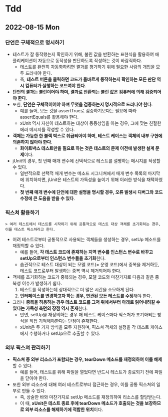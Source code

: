 # Tdd
## 2022-08-15 Mon
### 단언은 구체적으로 명시하기
* 테스트가 잘 동작했는지 확인하기 위해, 불린 값을 반환하는 표현식을 활용하여 애플리케이션이 자동으로 동작성을 판단하도록 작성하는 것이 바람직하다.
  * 테스트를 완전히 자동화하려면 결과를 평가하기 위해 필요한 사람의 개입을 모두 드러내야 한다.
  * 즉, **테스트 버튼을 클릭하면 코드가 올바르게 동작하는지 확인하는 모든 판단 역시 컴퓨터가 실행하는 코드여야 한다**.
* **단언의 결과는 불린이어야 하며, 결과로 반환되는 불린 값은 컴퓨터에 의해 검증되어야 한다**.
* 또한, **단언은 구체적이어야 하며 무엇을 검증하는지 명시적으로 드러나야 한다**.
  * 예를 들어, 모든 것을 assertTrue로 검증하기보다는 필요에 따라 assertEquals를 활용해야 한다.
  * xUnit 역시 자신이 테스트하는 대상이 동등성임을 아는 경우, 그에 맞는 친절한 에러 메시지를 작성할 수 있다.
* **객체는 가능한 한 블랙 박스로 취급되어야 하며, 테스트 케이스는 객체의 내부 구현에 의존하지 않아야 한다**.
  * **화이트박스 테스트만을 필요로 하는 것은 테스트의 문제 이전에 발생한 설계 문제**이다.
* jUnit의 경우, 첫 번째 매개 변수에 선택적으로 테스트를 설명하는 메시지를 작성할 수 있다.
  * 일반적으로 선택적 매개 변수는 메소드 시그니쳐에서 매개 변수 목록의 마지막에 위치하지면, jUnit은 테스트의 가독성을 높이기 위해 이러한 방식을 채택하였다.
  * **첫 번째 매개 변수에 단언에 대한 설명을 명시할 경우, 오류 발생시 디버그와 코드 수정에 큰 도움을 받을 수 있다**.

### 픽스쳐 활용하기
```
> 여러 테스트에서 테스트를 시작하기 위해 공통적으로 테스트 대상 객체를 초기화하는 경우, 이를 테스트 픽스쳐라고 한다.
```
* 어려 테스트로부터 공통적으로 사용되는 객체들을 생성하는 경우, setUp 메소드를 재정의할 수 있다.
  * 예를 들어, **각 테스트 코드에 존재하는 지역 변수를 인스턴스 변수로 바꾸고 setUp으로부터 인스턴스 변수들을 초기화**한다.
  * 습관적으로 테스트 대상이 되는 모델 코드(= 운영 코드)에서 중복을 제거하듯, 테스트 코드로부터 발생하는 중복 역시 제거되어야 한다.
* 객체를 초기화하는 코드가 중복되는 경우, 모델 코드와 마찬가지로 다음과 같은 중복성 이슈가 발생하기 쉽다.
  1. 테스트를 작성하는데 상대적으로 더 많은 시간을 소모하게 된다.
  2. **인터페이스를 변경하고자 하는 경우, 연관된 모든 테스트를 수정**해야 한다.
* 그러나 **중복을 허용하는 경우 테스트 코드를 그저 위에서부터 아래로 읽어내려갈 수 있다는 가독성 측면의 장점 역시 존재**한다.
  * 반면, setUp을 재정의하는 경우 매 테스트 케이스마다 픽스쳐가 초기화되는 방식을 직접 기억해야한다는 단점이 존재한다.
  * xUnit은 두 가지 방식을 모두 지원하며, 픽스쳐 객체의 설정을 각 테스트 케이스에서 수행하거나 setUp으로 추출할 수 있다.

### 외부 픽스쳐 관리하기
* **픽스쳐 중 외부 리소스가 포함되는 경우, tearDown 메소드를 재정의하여 이를 해제**할 수 있다.
  * 예를 들어, 테스트를 위해 파일을 열었다면 반드시 테스트가 종료되기 전에 파일을 닫아야 한다.
* 또한 외부 리소스에 대해 여러 테스트로부터 접근하는 경우, 이를 공통 픽스쳐의 일부로 만들 수 있다.
  * 즉, 상술한 바와 마찬가지로 setUp 메소드를 재정의하여 리소스를 할당받는다.
  * 이 때, **xUnit은 테스트 종료 후에 tearDown 메소드가 호출되는 것을 보장하므로 외부 리소스를 해제하기에 적합한 위치**이다.